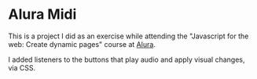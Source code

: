 # Alura Midi

This is a project I did as an exercise while attending the "Javascript for the web: Create dynamic pages" course at <a href="https://www.alura.com.br/">Alura</a>.

I added listeners to the buttons that play audio and apply visual changes, via CSS.